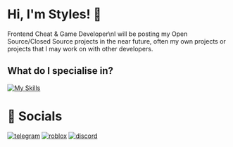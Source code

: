 # Hi, I'm Styles! 👋
Frontend Cheat & Game Developer\nI will be posting my Open Source/Closed Source projects in the near future, often my own projects or projects that I may work on with other developers.
## What do I specialise in?
[![My Skills](https://skillicons.dev/icons?i=cpp,lua,c,py,vscode,unreal,unity,vscode,sublime,windows,linux)]()

# 🔗 Socials 
[![telegram](https://img.shields.io/badge/TELEGRAM-5F2F92?style=for-the-badge&logo=telegram&logoColor=white)](https://t.me/manualmapped/)
[![roblox](https://img.shields.io/badge/ROBLOX-391B59?style=for-the-badge&logo=roblox&logoColor=white)](https://www.roblox.com/users/3383450614/profile/)
[![discord](https://img.shields.io/badge/discord-260C42?style=for-the-badge&logo=discord&logoColor=white)](https://discord.com/users/1163169417337765928/)
